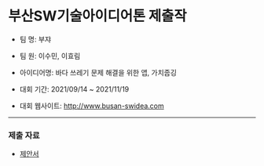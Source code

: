 # 부산SW기술아이디어톤 제출작


* 팀 명: 부쟈
* 팀 원: 이수민, 이효림
* 아이디어명: 바다 쓰레기 문제 해결을 위한 앱, 가치줍깅
* 대회 기간: 2021/09/14 ~ 2021/11/19

* 대회 웹사이트: http://www.busan-swidea.com
---

### 제출 자료

* [제안서](https://drive.google.com/file/d/1ZQifKj-1xrvmAsOI_1kJkGvga76oWfct/view?usp=sharing)
